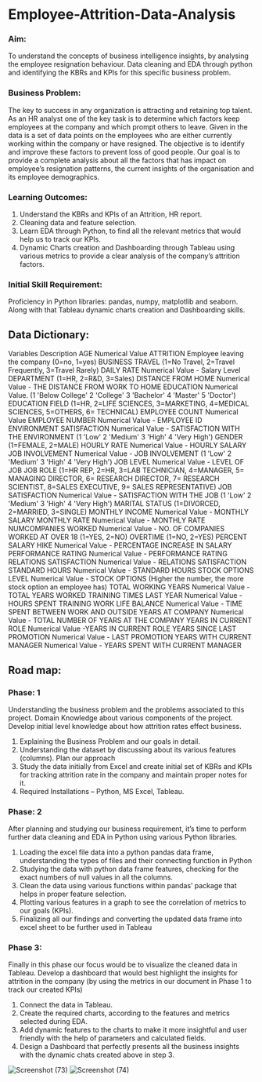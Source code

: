 # Employee-Attrition-Data-Analysis

### Aim: 
To understand the concepts of business intelligence insights, by analysing the employee resignation behaviour.
Data cleaning and EDA through python and identifying the KBRs and KPIs for this specific business problem.

### Business Problem: 
The key to success in any organization is attracting and retaining top talent. As an HR analyst one of the key task is to determine which factors keep employees at the company and which prompt others to leave. Given in the data is a set of data points on the employees who are either currently working within the company or have resigned. The objective is to identify and improve these factors to prevent loss of good people.
Our goal is to provide a complete analysis about all the factors that has impact on employee’s resignation patterns, the current insights of the organisation and its employee demographics.

### Learning Outcomes:
1.	Understand the KBRs and KPIs of an Attrition, HR report.
2.	Cleaning data and feature selection.
3.	Learn EDA through Python, to find all the relevant metrics that would help us to track our KPIs.
4.	Dynamic Charts creation and Dashboarding through Tableau using various metrics to provide a clear analysis of the company’s attrition factors.

### Initial Skill Requirement:
Proficiency in Python libraries:  pandas, numpy, matplotlib and seaborn.
Along with that Tableau dynamic charts creation and Dashboarding skills.

## Data Dictionary: 
Variables	Description
AGE	 Numerical Value
ATTRITION	Employee leaving the company (0=no, 1=yes)
BUSINESS TRAVEL	(1=No Travel, 2=Travel Frequently, 3=Travel Rarely)
DAILY RATE	Numerical Value - Salary Level
DEPARTMENT	(1=HR, 2=R&D, 3=Sales)
DISTANCE FROM HOME	Numerical Value - THE DISTANCE FROM WORK TO HOME
EDUCATION	Numerical Value. (1 'Below College' 2 'College' 3 'Bachelor' 4 'Master' 5 'Doctor')
EDUCATION FIELD	(1=HR, 2=LIFE SCIENCES, 3=MARKETING, 4=MEDICAL SCIENCES, 5=OTHERS, 6= TECHNICAL)
EMPLOYEE COUNT	Numerical Value
EMPLOYEE NUMBER	Numerical Value - EMPLOYEE ID
ENVIRONMENT SATISFACTION	Numerical Value - SATISFACTION WITH THE ENVIRONMENT (1 'Low' 2 'Medium' 3 'High' 4 'Very High')
GENDER	(1=FEMALE, 2=MALE)
HOURLY RATE	Numerical Value - HOURLY SALARY
JOB INVOLVEMENT	Numerical Value - JOB INVOLVEMENT (1 'Low' 2 'Medium' 3 'High' 4 'Very High')
JOB LEVEL	 Numerical Value - LEVEL OF JOB
JOB ROLE	(1=HR REP, 2=HR, 3=LAB TECHNICIAN, 4=MANAGER, 5= MANAGING DIRECTOR, 6= RESEARCH DIRECTOR, 7= RESEARCH SCIENTIST, 8=SALES EXECUTIVE, 9= SALES REPRESENTATIVE)
JOB SATISFACTION	 Numerical Value - SATISFACTION WITH THE JOB (1 'Low' 2 'Medium' 3 'High' 4 'Very High')
MARITAL STATUS	(1=DIVORCED, 2=MARRIED, 3=SINGLE)
MONTHLY INCOME 	 Numerical Value - MONTHLY SALARY
MONTHLY RATE	Numerical Value - MONTHLY RATE
NUMCOMPANIES WORKED	Numerical Value - NO. OF COMPANIES WORKED AT
OVER 18	(1=YES, 2=NO)
OVERTIME	(1=NO, 2=YES)
PERCENT SALARY HIKE	 Numerical Value - PERCENTAGE INCREASE IN SALARY
PERFORMANCE RATING	Numerical Value - PERFORMANCE RATING
RELATIONS SATISFACTION	Numerical Value - RELATIONS SATISFACTION
STANDARD HOURS	Numerical Value - STANDARD HOURS
STOCK OPTIONS LEVEL	Numerical Value - STOCK OPTIONS (Higher the number, the more stock option an employee has)
TOTAL WORKING YEARS	Numerical Value - TOTAL YEARS WORKED
TRAINING TIMES LAST YEAR	Numerical Value - HOURS SPENT TRAINING
WORK LIFE BALANCE	Numerical Value - TIME SPENT BETWEEN WORK AND OUTSIDE
YEARS AT COMPANY 	 Numerical Value - TOTAL NUMBER OF YEARS AT THE COMPANY
YEARS IN CURRENT ROLE	Numerical Value -YEARS IN CURRENT ROLE
YEARS SINCE LAST PROMOTION	Numerical Value - LAST PROMOTION
YEARS WITH CURRENT MANAGER	Numerical Value - YEARS SPENT WITH CURRENT MANAGER

## Road map: 
### Phase: 1
Understanding the business problem and the problems associated to this project.
Domain Knowledge about various components of the project. Develop initial level knowledge about how attrition rates effect business.
1.	Explaining the Business Problem and our goals in detail.
2.	Understanding the dataset by discussing about its various features (columns). Plan our approach
3.	Study the data initially from Excel and create initial set of KBRs and KPIs for tracking attrition rate in the company and maintain proper notes for it.
4.	Required Installations – Python, MS Excel, Tableau.

### Phase: 2
After planning and studying our business requirement, it’s time to perform further data cleaning and EDA in Python using various Python libraries.
1.	Loading the excel file data into a python pandas data frame, understanding the types of files and their connecting function in Python
2.	Studying the data with python data frame features, checking for the exact numbers of null values in all the columns.
3.	Clean the data using various functions within pandas’ package that helps in proper feature selection.
4.	Plotting various features in a graph to see the correlation of metrics to our goals (KPIs).
5.	Finalizing all our findings and converting the updated data frame into excel sheet to be further used in Tableau

### Phase 3: 
Finally in this phase our focus would be to visualize the cleaned data in Tableau. 
Develop a dashboard that would best highlight the insights for attrition in the company (by using the metrics in our document in Phase 1 to track our created KPIs)
1.	Connect the data in Tableau.
2.	Create the required charts, according to the features and metrics selected during EDA.
3.	Add dynamic features to the charts to make it more insightful and user friendly with the help of parameters and calculated fields.
4.	Design a Dashboard that perfectly presents all the business insights with the dynamic chats created above in step 3.



![Screenshot (73)](https://user-images.githubusercontent.com/101785649/212475894-bff2f619-0d32-4da7-8b57-23491f7185f8.png)
![Screenshot (74)](https://user-images.githubusercontent.com/101785649/212475907-417f0872-92a8-49e1-92fb-5862f188a435.png)


